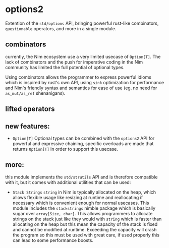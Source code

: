 # options2 

Extention of the `std/options` API, bringing powerful rust-like combinators, `questionable` operators, and more in a single module.

## combinators

currently, the Nim ecosystem use a very limited usecase of `Option[T]`. The lack of combinators and the push for imperative coding in the Nim community has limited the full potential of optional types.

Using combinators allows the programmer to express powerful idioms which is inspired by rust's own API, using `sink` optimization for performance and Nim's friendly syntax and semantics for ease of use (eg. no need for `as_mut/as_ref` shenanigans).

## lifted operators



## new features:
- `Option[T]`
Optional types can be combined with the `options2` API for powerful and expressive chaining, specific overloads are made that returns `Option[T]` in order to support this usecase.


## more:
this module implements the `std/strutils` API and is therefore compatible with it, but it comes with additional utilities that can be used:

- `Stack Strings`
`string` in Nim is typically allocated on the heap, which allows flexible usage like resizing at runtime and reallocating if necessary which is convenient enough for normal usecases. This module includes the `stackstrings` nimble package which is basically sugar over `array[Size, char]`. This allows programmers to allocate strings on the stack just like they would with `string` which is faster than allocating on the heap but this mean the capacity of the stack is fixed and cannot be modified at runtime. Exceeding the capacity will crash the program so this must be used with great care, if used properly this can lead to some performance boosts.